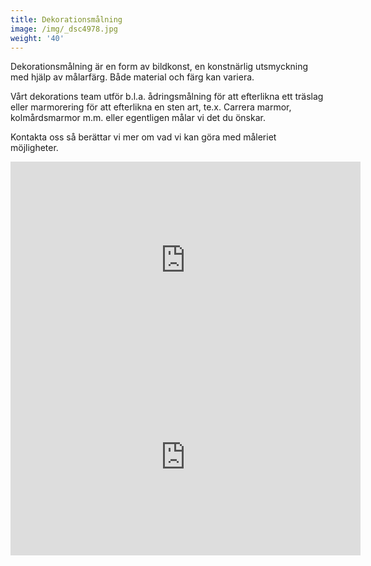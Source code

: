 ```yaml
---
title: Dekorationsmålning
image: /img/_dsc4978.jpg
weight: '40'
---
```

Dekorationsmålning är en form av bildkonst, en konstnärlig utsmyckning med hjälp av målarfärg. Både material och färg kan variera.

Vårt dekorations team utför b.l.a. ådringsmålning för att efterlikna ett träslag eller marmorering för att efterlikna en sten art, te.x. Carrera marmor, kolmårdsmarmor m.m. eller egentligen målar vi det du önskar. 

Kontakta oss så berättar vi mer om vad vi kan göra med måleriet möjligheter.

<iframe width="560" height="315" src="https://www.youtube.com/embed/jNHad_3QKeA" frameborder="0" allow="autoplay; encrypted-media" allowfullscreen></iframe>



<iframe width="560" height="315" src="https://www.youtube.com/embed/i8vKd8V4juA" frameborder="0" allow="autoplay; encrypted-media" allowfullscreen></iframe>
